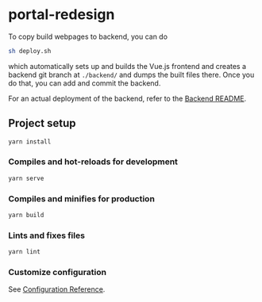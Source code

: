 # portal-redesign

To copy build webpages to backend, you can do
```sh
sh deploy.sh
```
which automatically sets up and builds the Vue.js frontend and creates a backend git branch at `./backend/` and dumps the built files there.
Once you do that, you can add and commit the backend.

For an actual deployment of the backend, refer to the [Backend README](https://github.com/YKPS-FooBar/portal-redesign/blob/php/README.md).

## Project setup
```sh
yarn install
```

### Compiles and hot-reloads for development
```sh
yarn serve
```

### Compiles and minifies for production
```sh
yarn build
```

### Lints and fixes files
```sh
yarn lint
```

### Customize configuration
See [Configuration Reference](https://cli.vuejs.org/config/).
